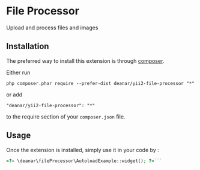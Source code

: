 File Processor
==============
Upload and process files and images

Installation
------------

The preferred way to install this extension is through [composer](http://getcomposer.org/download/).

Either run

```
php composer.phar require --prefer-dist deanar/yii2-file-processor "*"
```

or add

```
"deanar/yii2-file-processor": "*"
```

to the require section of your `composer.json` file.


Usage
-----

Once the extension is installed, simply use it in your code by  :

```php
<?= \deanar\fileProcessor\AutoloadExample::widget(); ?>```